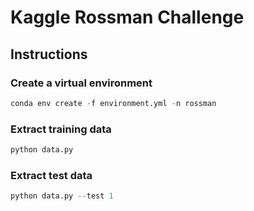 # Kaggle Rossman Challenge

## Instructions

### Create a virtual environment

```python
conda env create -f environment.yml -n rossman
```

### Extract training data

```python
python data.py
```

### Extract test data

```python
python data.py --test 1
```
